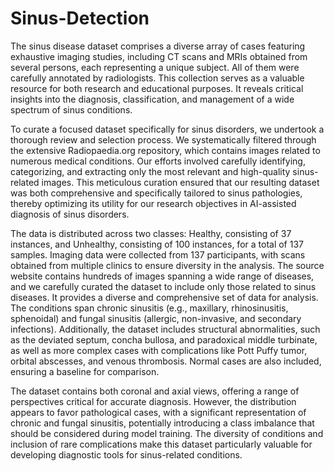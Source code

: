 # Sinus-Detection
The sinus disease dataset comprises a diverse array of cases featuring exhaustive imaging studies, including CT scans and MRIs obtained from several persons, each representing a unique subject. All of them were carefully annotated by radiologists. This collection serves as a valuable resource for both research and educational purposes. It reveals critical insights into the diagnosis, classification, and management of a wide spectrum of sinus conditions. 

To curate a focused dataset specifically for sinus disorders, we undertook a thorough review and selection process. We systematically filtered through the extensive Radiopaedia.org repository, which contains images related to numerous medical conditions. Our efforts involved carefully identifying, categorizing, and extracting only the most relevant and high-quality sinus-related images. This meticulous curation ensured that our resulting dataset was both comprehensive and specifically tailored to sinus pathologies, thereby optimizing its utility for our research objectives in AI-assisted diagnosis of sinus disorders. 

The data is distributed across two classes: Healthy, consisting of $37$ instances, and Unhealthy, consisting of $100$ instances, for a total of $137$ samples. Imaging data were collected from 137 participants, with scans obtained from multiple clinics to ensure diversity in the analysis. The source website contains hundreds of images spanning a wide range of diseases, and we carefully curated the dataset to include only those related to sinus diseases. It provides a diverse and comprehensive set of data for analysis. The conditions span chronic sinusitis (e.g., maxillary, rhinosinusitis, sphenoidal) and fungal sinusitis (allergic, non-invasive, and secondary infections). Additionally, the dataset includes structural abnormalities, such as the deviated septum, concha bullosa, and paradoxical middle turbinate, as well as more complex cases with complications like Pott Puffy tumor, orbital abscesses, and venous thrombosis. Normal cases are also included, ensuring a baseline for comparison.

The dataset contains both coronal and axial views, offering a range of perspectives critical for accurate diagnosis. However, the distribution appears to favor pathological cases, with a significant representation of chronic and fungal sinusitis, potentially introducing a class imbalance that should be considered during model training. The diversity of conditions and inclusion of rare complications make this dataset particularly valuable for developing diagnostic tools for sinus-related conditions.
